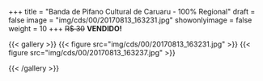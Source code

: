 +++
title = "Banda de Pifano Cultural de Caruaru - 100% Regional"
draft = false
image = "img/cds/00/20170813_163231.jpg"
showonlyimage = false
weight = 10
+++
<span class="sold">~~R$ 30~~</span> **VENDIDO!**

<!--more-->


{{< gallery >}}
{{< figure src="img/cds/00/20170813_163231.jpg" >}}
{{< figure src="img/cds/00/20170813_163237.jpg" >}}

{{< /gallery >}}